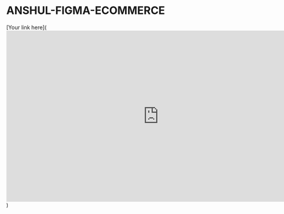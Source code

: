 # ANSHUL-FIGMA-ECOMMERCE
[Your link here](<iframe style="border: 1px solid rgba(0, 0, 0, 0.1);" width="800" height="450" src="https://www.figma.com/embed?embed_host=share&url=https%3A%2F%2Fwww.figma.com%2Ffile%2FleSWPYVkfwAkNUwfCXKxnE%2FEcommerce%3Ftype%3Ddesign%26node-id%3D0%253A1%26mode%3Ddesign%26t%3DcAAV1HMm1D5SAIy3-1" allowfullscreen></iframe>)
